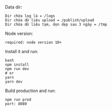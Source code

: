 Data dir:
```
Dir chứa log là = /logs
Dir chứa dữ liệu upload = /publish/upload
Dir chứa dữ liệu tạm, dọn dẹp sau 3 ngày = /tmp
```

Node version:
```
required: node version 10+
```

Install it and run:
```
bash
npm install
npm run dev
# or
yarn
yarn dev
```

Build production and run:
```
npm run prod
port: 8080
```
